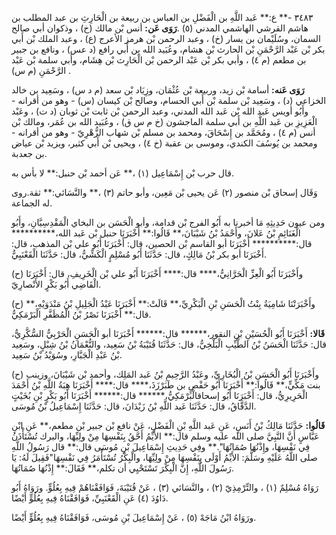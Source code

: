 ٣٤٨٣ -** ع:** عَبد اللَّهِ بن الْفَضْلِ بن العباس بن ربيعة بن الْحَارِثِ بن عبد المطلب بن هاشم القرشي الهاشمي المدني (٥) .**رَوَى عَن:** أنس بْن مالك (خ) ، وذكوان أبي صالح السمان، وسُلَيْمان بن يسار (خ) ، وعبد الرحمن بْن هرمز الأعرج (ع) ، وعبد الملك بْن أَبي بكر بْن عَبْد الرَّحْمَنِ بْن الحارث بْن هشام، وعُبَيد الله بن أَبي رافع (د عس) ، ونافع بن جبير بن مطعم (م ٤) ، وأبي بكر بْن عَبْد الرحمن بْن الْحَارِث بْن هِشَام، وأبي سلمة بْن عَبْد الرَّحْمَنِ (م س) .

**رَوَى عَنه:** أسامة بْن زيد، وربيعة بْن عُثْمَان، وزِيَاد بْن سعد (م د س) ، وسَعِيد بن خالد الخزاعي (د) ، وسَعِيد بْن سلمة بْن أَبي الحسام، وصالح بْن كيسان (س) - وهو من أقرانه - وأَبُو أويس عَبد الله بْن عَبد الله المدني، وعبد الرحمن بْن ثابت بْن ثوبان (د ت) ، وعَبْد الْعَزِيزِ بن عَبد اللَّهِ بن أَبي سلمة الماجشون (خ م س ق) ، وعُبَيد الله بن عُمَر، ومالك بْن أنس (م ٤) ، ومُحَمَّد بن إِسْحَاقَ، ومحمد بن مسلم بْن شهاب الزُّهْرِيّ - وهو من أقرانه - ومحمد بن يُوسُفَ الكندي، وموسى بن عقبة (خ ٤) ، ويحيى بْن أَبي كثير، ويزيد بْن عياض بن جعدبة.

قال حرب بْن إِسْمَاعِيل (١) ،** عَن أحمد بْن حنبل:** لا بأس به.

وَقَال إسحاق بْن منصور (٢) عَن يحيى بْن مَعِين، وأبو حاتم (٣) ،** والنَّسَائي:** ثقة.روى له الجماعة.

ومن عيون حَدِيثِهِ مَا أخبرنا به أَبُو الفرج بْن قدامة، وأبو الْحَسَن بن البخاي الْمَقْدِسِيَّانِ، وأَبُو الْغَنَائِمِ بْنُ عَلانَ، وأَحْمَدُ بْنُ شَيْبَانَ،** قَالُوا:** أَخْبَرَنَا حنبل بْن عَبد الله،********** قال:********** أَخْبَرَنَا أبو القاسم بْن الحصين، قال: أَخْبَرَنَا أَبُو علي بْن المذهب، قال: أَخْبَرَنَا أبو بكر بْنُ مَالِكٍ، قال: حَدَّثَنَا أَبُو مُسْلِمٍ الْكَشِّيُّ، قال: حَدَّثَنَا الْقَعْنَبِيُّ.

(ح) وأَخْبَرَنَا أَبُو الْعِزِّ الْحَرَّانِيُّ،**** قال:**** أَخْبَرَنَا أَبُو علي بْن الْخَرِيفِ، قال: أَخْبَرَنَا الْقَاضِي أَبُو بَكْرٍ الأَنْصارِيّ.

(ح) وأَخْبَرَتْنَا شَامِيَةُ بِنْتُ الْحَسَنِ بْنِ الْبَكْرِيِّ،** قَالَتْ:** أَخْبَرَنَا عَبْدُ الْجَلِيلِ بْنُ مَنْدَوَيْهِ،** قال:** أَخْبَرَنَا نَصْرُ بْنُ الْمُظَفَّرِ الْبَرْمَكِيُّ.

**قَالا:** أَخْبَرَنَا أَبُو الْحُسَيْنِ بْن النقور،****** قال:****** أَخْبَرَنَا أبو الْحَسَنِ الْحَرْبِيُّ السُّكَّرِيُّ، قال: حَدَّثَنَا الْحَسَنُ بْنُ الطَّيِّبِ الْبَلْخِيُّ، قال: حَدَّثَنَا قُتَيْبَةُ بْنُ سَعِيد، والنُّعْمَانُ بْنُ شِبْلٍ، وسَعِيد بْنُ عَبْدِ الْجَبَّارِ، وسُوَيْدُ بْنُ سَعِيد.

(ح) وأَخْبَرَنَا أَبُو الْحَسَنِ بْنُ الْبُخَارِيِّ، وعَبْدُ الرَّحِيمِ بْنُ عَبد المَلِك، وأحمد بْن شَيْبَانَ، وزينب بنت مَكِّيٍّ،** قَالُوا:** أَخْبَرَنَا أَبُو حَفْصٍ بن طَبَرْزَذَ،**** قال:**** أَخْبَرَنَا هِبَةُ اللَّهِ بْنُ أَحْمَدَ الْحَرِيرِيُّ، قال: أَخْبَرَنَا أَبُو إسحاقالْبَرْمَكِيُّ،****** قال:****** أَخْبَرَنَا أَبُو بَكْرٍ بْنِ بُخَيْتٍ الدَّقَّاقُ، قال: حَدَّثَنَا عَبد اللَّهِ بْنُ زَيْدَانَ، قال: حَدَّثَنَا إِسْمَاعِيلُ بْنُ مُوسَى.

**قَالُوا:** حَدَّثَنَا مَالِكُ بْنُ أَنَسٍ، عَنِ عَبد اللَّهِ بْنِ الْفَضْلِ، عَنْ نافع بْن جبير بْن مطعم،** عَنِ ابْنِ عَبَّاسٍ أَنَّ النَّبِيَّ صلى الله عليه وسلم قال:** الأَيِّمُ أَحَّقُ بِنَفْسِهَا مِنْ ولِيِّهَا، والبرك تُسْتَأْذَنُ فِي نَفْسِهَا، وإِذْنُهَا صُمَاتُهَا".** وفِي حَدِيثِ إِسْمَاعِيلَ بْنِ مُوسَى قال:** قال رَسُولُ اللَّهِ صلى اللَّهُ عَلَيْهِ وسَلَّمَ: الأَيِّمُ أَوْلَى بِنَفْسِهَا مِنْ ولِيِّهَا، والْبِكْرُ تُسْتَأْمَرُ فِي نَفْسِهَا"فَقِيلَ لَهُ: يَا رَسُولَ اللَّهِ، إِنَّ الْبِكْرَ تَسْتَحْيِي أن تكلم،** فَقَالَ:** إِذْنُهَا صُمَاتُهَا.

رَوَاهُ مُسْلِمٌ (١) ، والتِّرْمِذِيّ (٢) ، والنَّسَائي (٣) ، عَنْ قُتَيْبَةَ، فَوَافَقْنَاهُمْ فِيهِ بِعُلُوٍّ. ورَوَاهُ أَبُو دَاوُدَ (٤) عَنِ الْقَعْنَبِيِّ، فَوَافَقْنَاهُ فِيهِ بِعُلُوٍّ أَيْضًا.

ورَوَاهُ ابْنُ مَاجَهْ (٥) ، عَنْ إِسْمَاعِيلَ بْنِ مُوسَى، فَوَافَقْنَاهُ فِيهِ بِعُلُوٍّ أَيْضًا.